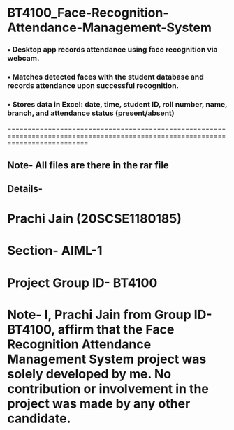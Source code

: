 # BT4100_Face-Recognition-Attendance-Management-System

### • Desktop app records attendance using face recognition via webcam.
### • Matches detected faces with the student database and records attendance upon successful recognition.
### • Stores data in Excel: date, time, student ID, roll number, name, branch, and attendance status (present/absent)

================================================================================================================================
 
## Note- All files are there in the rar file 

## Details-
# Prachi Jain (20SCSE1180185)
# Section- AIML-1
# Project Group ID- BT4100
# Note- I, Prachi Jain from Group ID-BT4100, affirm that the Face Recognition Attendance Management System project was solely developed by me. No contribution or involvement in the project was made by any other candidate.
